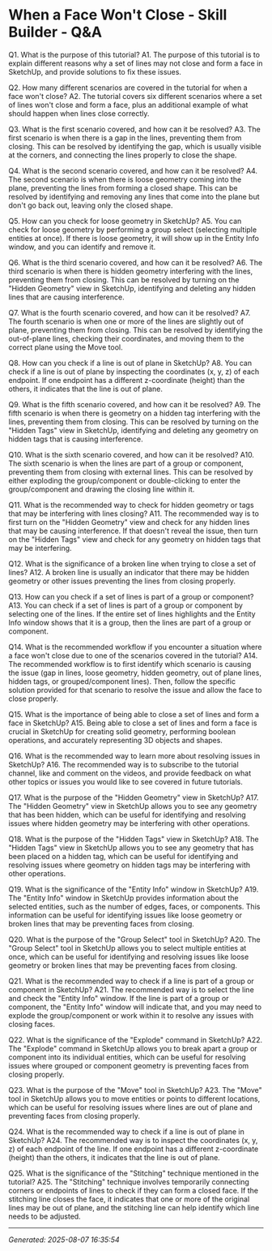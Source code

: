 # When a Face Won't Close - Skill Builder - Q&A

Q1. What is the purpose of this tutorial?
A1. The purpose of this tutorial is to explain different reasons why a set of lines may not close and form a face in SketchUp, and provide solutions to fix these issues.

Q2. How many different scenarios are covered in the tutorial for when a face won't close?
A2. The tutorial covers six different scenarios where a set of lines won't close and form a face, plus an additional example of what should happen when lines close correctly.

Q3. What is the first scenario covered, and how can it be resolved?
A3. The first scenario is when there is a gap in the lines, preventing them from closing. This can be resolved by identifying the gap, which is usually visible at the corners, and connecting the lines properly to close the shape.

Q4. What is the second scenario covered, and how can it be resolved?
A4. The second scenario is when there is loose geometry coming into the plane, preventing the lines from forming a closed shape. This can be resolved by identifying and removing any lines that come into the plane but don't go back out, leaving only the closed shape.

Q5. How can you check for loose geometry in SketchUp?
A5. You can check for loose geometry by performing a group select (selecting multiple entities at once). If there is loose geometry, it will show up in the Entity Info window, and you can identify and remove it.

Q6. What is the third scenario covered, and how can it be resolved?
A6. The third scenario is when there is hidden geometry interfering with the lines, preventing them from closing. This can be resolved by turning on the "Hidden Geometry" view in SketchUp, identifying and deleting any hidden lines that are causing interference.

Q7. What is the fourth scenario covered, and how can it be resolved?
A7. The fourth scenario is when one or more of the lines are slightly out of plane, preventing them from closing. This can be resolved by identifying the out-of-plane lines, checking their coordinates, and moving them to the correct plane using the Move tool.

Q8. How can you check if a line is out of plane in SketchUp?
A8. You can check if a line is out of plane by inspecting the coordinates (x, y, z) of each endpoint. If one endpoint has a different z-coordinate (height) than the others, it indicates that the line is out of plane.

Q9. What is the fifth scenario covered, and how can it be resolved?
A9. The fifth scenario is when there is geometry on a hidden tag interfering with the lines, preventing them from closing. This can be resolved by turning on the "Hidden Tags" view in SketchUp, identifying and deleting any geometry on hidden tags that is causing interference.

Q10. What is the sixth scenario covered, and how can it be resolved?
A10. The sixth scenario is when the lines are part of a group or component, preventing them from closing with external lines. This can be resolved by either exploding the group/component or double-clicking to enter the group/component and drawing the closing line within it.

Q11. What is the recommended way to check for hidden geometry or tags that may be interfering with lines closing?
A11. The recommended way is to first turn on the "Hidden Geometry" view and check for any hidden lines that may be causing interference. If that doesn't reveal the issue, then turn on the "Hidden Tags" view and check for any geometry on hidden tags that may be interfering.

Q12. What is the significance of a broken line when trying to close a set of lines?
A12. A broken line is usually an indicator that there may be hidden geometry or other issues preventing the lines from closing properly.

Q13. How can you check if a set of lines is part of a group or component?
A13. You can check if a set of lines is part of a group or component by selecting one of the lines. If the entire set of lines highlights and the Entity Info window shows that it is a group, then the lines are part of a group or component.

Q14. What is the recommended workflow if you encounter a situation where a face won't close due to one of the scenarios covered in the tutorial?
A14. The recommended workflow is to first identify which scenario is causing the issue (gap in lines, loose geometry, hidden geometry, out of plane lines, hidden tags, or grouped/component lines). Then, follow the specific solution provided for that scenario to resolve the issue and allow the face to close properly.

Q15. What is the importance of being able to close a set of lines and form a face in SketchUp?
A15. Being able to close a set of lines and form a face is crucial in SketchUp for creating solid geometry, performing boolean operations, and accurately representing 3D objects and shapes.

Q16. What is the recommended way to learn more about resolving issues in SketchUp?
A16. The recommended way is to subscribe to the tutorial channel, like and comment on the videos, and provide feedback on what other topics or issues you would like to see covered in future tutorials.

Q17. What is the purpose of the "Hidden Geometry" view in SketchUp?
A17. The "Hidden Geometry" view in SketchUp allows you to see any geometry that has been hidden, which can be useful for identifying and resolving issues where hidden geometry may be interfering with other operations.

Q18. What is the purpose of the "Hidden Tags" view in SketchUp?
A18. The "Hidden Tags" view in SketchUp allows you to see any geometry that has been placed on a hidden tag, which can be useful for identifying and resolving issues where geometry on hidden tags may be interfering with other operations.

Q19. What is the significance of the "Entity Info" window in SketchUp?
A19. The "Entity Info" window in SketchUp provides information about the selected entities, such as the number of edges, faces, or components. This information can be useful for identifying issues like loose geometry or broken lines that may be preventing faces from closing.

Q20. What is the purpose of the "Group Select" tool in SketchUp?
A20. The "Group Select" tool in SketchUp allows you to select multiple entities at once, which can be useful for identifying and resolving issues like loose geometry or broken lines that may be preventing faces from closing.

Q21. What is the recommended way to check if a line is part of a group or component in SketchUp?
A21. The recommended way is to select the line and check the "Entity Info" window. If the line is part of a group or component, the "Entity Info" window will indicate that, and you may need to explode the group/component or work within it to resolve any issues with closing faces.

Q22. What is the significance of the "Explode" command in SketchUp?
A22. The "Explode" command in SketchUp allows you to break apart a group or component into its individual entities, which can be useful for resolving issues where grouped or component geometry is preventing faces from closing properly.

Q23. What is the purpose of the "Move" tool in SketchUp?
A23. The "Move" tool in SketchUp allows you to move entities or points to different locations, which can be useful for resolving issues where lines are out of plane and preventing faces from closing properly.

Q24. What is the recommended way to check if a line is out of plane in SketchUp?
A24. The recommended way is to inspect the coordinates (x, y, z) of each endpoint of the line. If one endpoint has a different z-coordinate (height) than the others, it indicates that the line is out of plane.

Q25. What is the significance of the "Stitching" technique mentioned in the tutorial?
A25. The "Stitching" technique involves temporarily connecting corners or endpoints of lines to check if they can form a closed face. If the stitching line closes the face, it indicates that one or more of the original lines may be out of plane, and the stitching line can help identify which line needs to be adjusted.

---
*Generated: 2025-08-07 16:35:54*
